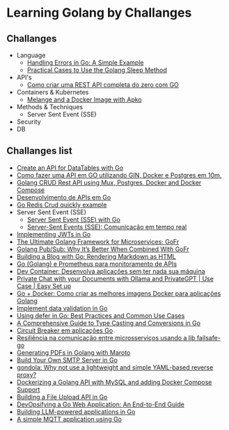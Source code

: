 # Learning Golang by Challanges

## Challanges

- Language
  - [Handling Errors in Go: A Simple Example](./challenges/language/handlingErrors/README.md)
  - [Practical Cases to Use the Golang Sleep Method](./challenges/language/sleepMethod/README.md)
- API's
  - [Como criar uma REST API completa do zero com GO](./comoCriarRestApi/README.md)
- Containers & Kubernetes
  - [Melange and a Docker Image with Apko](https://dev.to/patrickdomnick/building-a-go-package-with-melange-and-a-docker-image-with-apko-141c)
- Methods & Techniques
  - Server Sent Event (SSE)
- Security
- DB

## Challanges list

- [Create an API for DataTables with Go](https://dev.to/stackpuz/create-an-api-for-datatables-with-go-23ng)
- [Como fazer uma API em GO utilizando GIN, Docker e Postgres em 10m.](https://medium.com/@mariarobertap/como-fazer-uma-api-em-go-utilizando-gin-docker-e-postgres-e56a22d97e20)
- [Golang CRUD Rest API using Mux, Postgres, Docker and Docker Compose](https://dev.to/francescoxx/build-a-crud-rest-api-in-go-using-mux-postgres-docker-and-docker-compose-2a75)
- [Desenvolvimento de APIs em Go](https://johnfercher.medium.com/desenvolvimento-de-apis-em-go-64f945b11d2b)
- [Go Redis Crud quickly example](https://dev.to/luigiescalante/go-redis-crud-quickly-example-2agj)
- Server Sent Event (SSE)
  - [Server Sent Event (SSE) with Go](https://medium.com/@rian.eka.cahya/server-sent-event-sse-with-go-10592d9c2aa1)
  - [Server-Sent Events (SSE): Comunicação em tempo real](https://www.youtube.com/watch?v=5TN9cyGev1M)
- [Implementing JWTs in Go](https://dev.to/kalashin1/implementing-jwts-in-go-3128)
- [The Ultimate Golang Framework for Microservices: GoFr](https://dev.to/umang01hash/the-ultimate-golang-framework-for-microservices-gofr-56bj)
- [Golang Pub/Sub: Why It’s Better When Combined With GoFr](https://thenewstack.io/golang-pub-sub-why-its-better-when-combined-with-gofr/)
- [Building a Blog with Go: Rendering Markdown as HTML](https://www.youtube.com/watch?v=PWUEXNSrLx4)
- [Go (Golang) e Prometheus para monitoramento de APIs](https://www.youtube.com/watch?v=JoUkORTdPIM)
- [Dev Container: Desenvolva aplicações sem ter nada sua máquina](https://www.youtube.com/watch?v=kPA9PR7GCrY)
- [Private Chat with your Documents with Ollama and PrivateGPT | Use Case | Easy Set up](https://www.youtube.com/watch?v=lhQ8ixnYO2Y)
- [Go + Docker: Como criar as melhores imagens Docker para aplicações Golang](https://dev.to/rflpazini/go-docker-como-criar-as-melhores-imagens-docker-para-aplicacoes-golang-ikj)
- [Implement data validation in Go](https://dev.to/stackpuz/implement-data-validation-in-go-44ii)
- [Using defer in Go: Best Practices and Common Use Cases](https://dev.to/zakariachahboun/common-use-cases-for-defer-in-go-1071)
- [A Comprehensive Guide to Type Casting and Conversions in Go](https://dev.to/zakariachahboun/a-comprehensive-guide-to-type-casting-and-conversions-in-go-26di)
- [Circuit Breaker em aplicações Go](https://dev.to/mfbmina/circuit-breaker-em-aplicacoes-go-445p)
- [Resiliência na comunicação entre microsserviços usando a lib failsafe-go](https://eltonminetto.dev/post/2024-08-24-resilience-in-communication-between-microservices-using-the-failsafe-go-lib/)
- [Generating PDFs in Golang with Maroto](https://dev.to/logrocket/go-long-by-generating-pdfs-in-golang-with-maroto-1g25)
- [Build Your Own SMTP Server in Go](https://dev.to/alexbczpro/build-your-own-smtp-server-in-go-5b90)
- [gondola: Why not use a lightweight and simple YAML-based reverse proxy?](https://dev.to/bmf_san/gondola-why-not-use-a-lightweight-and-simple-yaml-based-reverse-proxy-3454)
- [Dockerizing a Golang API with MySQL and adding Docker Compose Support](https://dev.to/pradumnasaraf/dockerizing-a-golang-api-with-mysql-and-adding-docker-compose-support-9b1)
- [Building a File Upload API in Go](https://dev.to/stackpuz/building-a-file-upload-api-in-go-258i)
- [DevOpsifying a Go Web Application: An End-to-End Guide](https://dev.to/iamamash/devopsifying-a-go-web-application-an-end-to-end-guide-17bm)
- [Building LLM-powered applications in Go](https://go.dev/blog/llmpowered)
- [A simple MQTT application using Go](https://dev.to/johnscode/a-simple-mqtt-application-using-go-1ca5)
